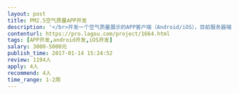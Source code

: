 ```yaml
---                
layout: post       
title: PM2.5空气质量APP开发           
description: '</br>开发一个空气质量展示的APP客户端（Android/iOS），目前服务器端已经开发完成，需求：</br>1、展示用户拥有的设备</br>2、查看每个设备的空气质量指数、当前数值、图表展示</br>3、空气质量超过设定值时推送消息</br>4、其他需求接单后详细沟通</br></br>安卓版、iOS开发、发布都需要帮忙做</br>希望有开发案例的团队</br>'     
contenturl: https://pro.lagou.com/project/1664.html      
tags: [APP开发,android开发,iOS开发]            
salary: 3000-5000元          
publish_time: 2017-01-14 15:24:52         
review: 1194人                   
apply: 4人                   
recommend: 4人                   
time_range: 1-2周              
---                 
```


